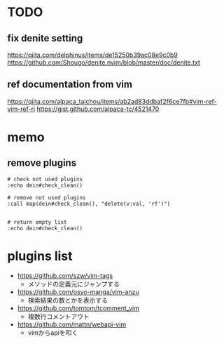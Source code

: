 # TODO
## fix denite setting
https://qiita.com/delphinus/items/de15250b39ac08e9c0b9
https://github.com/Shougo/denite.nvim/blob/master/doc/denite.txt

## ref documentation from vim
https://qiita.com/alpaca_taichou/items/ab2ad83ddbaf2f6ce7fb#vim-ref-vim-ref-ri
https://gist.github.com/alpaca-tc/4521470

# memo
## remove plugins

```
# check not used plugins
:echo dein#check_clean()

# remove not used plugins
:call map(dein#check_clean(), "delete(v:val, 'rf')")


# return empty list
:echo dein#check_clean()
```

# plugins list
- https://github.com/szw/vim-tags
  - メソッドの定義元にジャンプする
- https://github.com/osyo-manga/vim-anzu
  - 検索結果の数とかを表示する
- https://github.com/tomtom/tcomment_vim
  - 複数行コメントアウト
- https://github.com/mattn/webapi-vim
  - vimからapiを叩く
